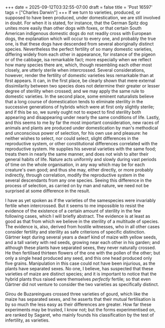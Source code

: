 +++
date = 2025-09-12T03:32:55-07:00
draft = false
title = 'Post 16597'
tags = ["Charles Darwin"]
+++
If we turn to varieties, produced, or supposed to have been produced, under domestication, we are still involved in doubt. For when it is stated, for instance, that the German Spitz dog unites more easily than other dogs with foxes, or that certain South American indigenous domestic dogs do not readily cross with European dogs, the explanation which will occur to every one, and probably the true one, is that these dogs have descended from several aboriginally distinct species. Nevertheless the perfect fertility of so many domestic varieties, differing widely from each other in appearance, for instance of the pigeon or of the cabbage, isa remarkable fact; more especially when we reflect how many species there are, which, though resembling each other most closely, are utterly sterile when intercrossed. Several considerations, however, render the fertility of domestic varieties less remarkable than at first appears. It can, in the first place, be clearly shown that mere external dissimilarity between two species does not determine their greater or lesser degree of sterility when crossed; and we may apply the same rule to domestic varieties. In the second place, some eminent naturalists believe that a long course of domestication tends to eliminate sterility in the successive generations of hybrids which were at first only slightly sterile; and if this be so, we surely ought not to expect to find sterility both appearing and disappearing under nearly the same conditions of life. Lastly, and this seems to me by far the most important consideration, new races of animals and plants are produced under domestication by man's methodical and unconscious power of selection, for his own use and pleasure: he neither wishes to select, nor could select, slight differences in the reproductive system, or other constitutional differences correlated with the reproductive system. He supplies his several varieties with the same food; treats them in nearly the same manner, and does not wish to alter their general habits of life. Nature acts uniformly and slowly during vast periods of time on the whole organisation, in any way which may be for each creature's own good; and thus she may, either directly, or more probably indirectly, through correlation, modify the reproductive system in the several descendants from any one species. Seeing this difference in the process of selection, as carried on by man and nature, we need not be surprised at some difference in the result.

I have as yet spoken as if the varieties of the samespecies were invariably fertile when intercrossed. But it seems to me impossible to resist the evidence of the existence of a certain amount of sterility in the few following cases, which I will briefly abstract. The evidence is at least as good as that from which we believe in the sterility of a multitude of species. The evidence is, also, derived from hostile witnesses, who in all other cases consider fertility and sterility as safe criterions of specific distinction. Gärtner kept during several years a dwarf kind of maize with yellow seeds, and a tall variety with red seeds, growing near each other in his garden; and although these plants have separated sexes, they never naturally crossed. He then fertilised thirteen flowers of the one with the pollen of the other; but only a single head produced any seed, and this one head produced only five grains. Manipulation in this case could not have been injurious, as the plants have separated sexes. No one, I believe, has suspected that these varieties of maize are distinct species; and it is important to notice that the hybrid plants thus raised were themselves _perfectly_ fertile; so that even Gärtner did not venture to consider the two varieties as specifically distinct.

Girou de Buzareingues crossed three varieties of gourd, which like the maize has separated sexes, and he asserts that their mutual fertilisation is by so much the less easy as their differences are greater. How far these experiments may be trusted, I know not; but the forms experimentised on, are ranked by Sagaret, who mainly founds his classification by the test of infertility, as varieties.
